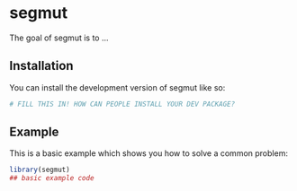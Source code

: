 
# segmut

<!-- badges: start -->
<!-- badges: end -->

The goal of segmut is to ...

## Installation

You can install the development version of segmut like so:

``` r
# FILL THIS IN! HOW CAN PEOPLE INSTALL YOUR DEV PACKAGE?
```

## Example

This is a basic example which shows you how to solve a common problem:

``` r
library(segmut)
## basic example code
```

